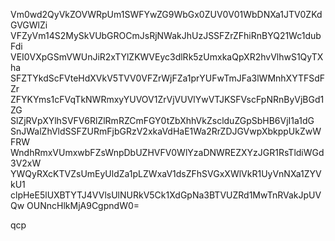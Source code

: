 Vm0wd2QyVkZOVWRpUm1SWFYwZG9WbGx0ZUV0V01WbDNXa1JTV0ZKdGVGWlZi
VFZyVm14S2MySkVUbGROCmJsRjNWakJhUzJSSFZrZFhiRnBYQ21Wc1dubFdi
VEI0VXpGSmVWUnJiR2xTYlZKWVEyc3dlRk5zUmxkaQpXR2hvVlhwS1QyTXha
SFZTYkdScFVteHdXVkV5TVV0VFZrWjFZa1prYUFwTmJFa3lWMnhXYTFSdFZr
ZFYKYms1cFVqTkNWRmxyYUVOV1ZrVjVUVlYwVTJKSFVscFpNRnByVjBGd1ZG
SlZjRVpXYlhSVFV6RlZlRmRZCmFGY0tZbXhhVkZsclduZGpSbHB6VjI1a1dG
SnJWalZhVldSSFZURmFjbGRzV2xkaVdHaE1Wa2RrZDJGVwpXbkppUkZwWFRW
WndhRmxVUmxwbFZsWnpDbUZHVFV0WlYzaDNWREZXYzJGR1RsTldiWGd3V2xW
YWQyRXcKTVZsUmEyUldZa1pLZWxaV1dsZFhSVGxXWlVkR1UyVnNXa1ZYVkU1
clpHeE5lUXBTYTJ4VVlsUlNURkV5Ck1XdGpNa3BTVUZRd1MwTnRVakJpUVQw
OUNncHlkMjA9CgpndW0=

qcp